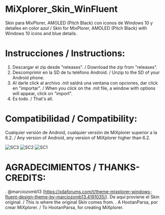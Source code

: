 # MiXplorer_Skin_WinFluent
Skin para MixPlorer, AMOLED (Pitch Black) con iconos de Windows 10 y detalles en color azul / Skin for MixPlorer, AMOLED (Pitch Black) with Windows 10 icons and blue details.

# Instrucciones / Instructions:
1. Descargar el zip desde "releases". / Download the zip from "releases".
2. Descomprimir en la SD de tu teléfono Android. / Unzip to the SD of your Android phone.
3. Al darle click al archivo .mit saldrá una ventana con opciones, dar click en "importar". / When you click on the .mit file, a window with options will appear, click on "import".
4. Es todo. / That's all.


# Compatibilidad / Compatibility:
Cualquier versión de Android, cualquier versión de MiXplorer superior a la 6.2. / Any version of Android, any version of MiXplorer higher than 6.2.


![SC3](https://github.com/CrazyBytesVE/MiXplorer_Skin_WinFluent/assets/16071024/c30cfb72-ac99-49cb-8aa4-6e12efb00a3d)
![SC2](https://github.com/CrazyBytesVE/MiXplorer_Skin_WinFluent/assets/16071024/caf95eb7-b910-4634-907f-13ef22a3823e)
![SC1](https://github.com/CrazyBytesVE/MiXplorer_Skin_WinFluent/assets/16071024/347c829b-eb4a-4d09-87a4-c7de214bfffd)

# AGRADECIMIENTOS / THANKS-CREDITS:

. @marciozomb13 (https://xdaforums.com/t/theme-mixplorer-windows-fluent-design-theme-by-marciozomb13.4191035/). De aquí proviene el Skin original. / This is where the original Skin comes from.
. A HootanParsa, por crear MiXplorer. / To HootanParsa, for creating MiXplorer.
